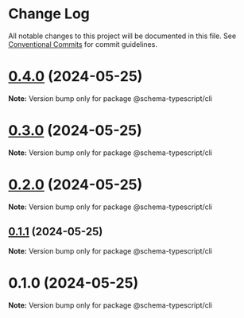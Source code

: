 # Change Log

All notable changes to this project will be documented in this file.
See [Conventional Commits](https://conventionalcommits.org) for commit guidelines.

# [0.4.0](https://github.com/pyramation/schema-typescript/compare/@schema-typescript/cli@0.3.0...@schema-typescript/cli@0.4.0) (2024-05-25)

**Note:** Version bump only for package @schema-typescript/cli





# [0.3.0](https://github.com/pyramation/schema-typescript/compare/@schema-typescript/cli@0.2.0...@schema-typescript/cli@0.3.0) (2024-05-25)

**Note:** Version bump only for package @schema-typescript/cli





# [0.2.0](https://github.com/pyramation/schema-typescript/compare/@schema-typescript/cli@0.1.1...@schema-typescript/cli@0.2.0) (2024-05-25)

**Note:** Version bump only for package @schema-typescript/cli





## [0.1.1](https://github.com/pyramation/schema-typescript/compare/@schema-typescript/cli@0.1.0...@schema-typescript/cli@0.1.1) (2024-05-25)

**Note:** Version bump only for package @schema-typescript/cli





# 0.1.0 (2024-05-25)

**Note:** Version bump only for package @schema-typescript/cli
